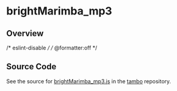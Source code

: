 # brightMarimba_mp3

## Overview

/* eslint-disable */
/* @formatter:off */



## Source Code

See the source for [brightMarimba_mp3.js](https://github.com/phetsims/tambo/blob/main/sounds/brightMarimba_mp3.js) in the [tambo](https://github.com/phetsims/tambo) repository.
